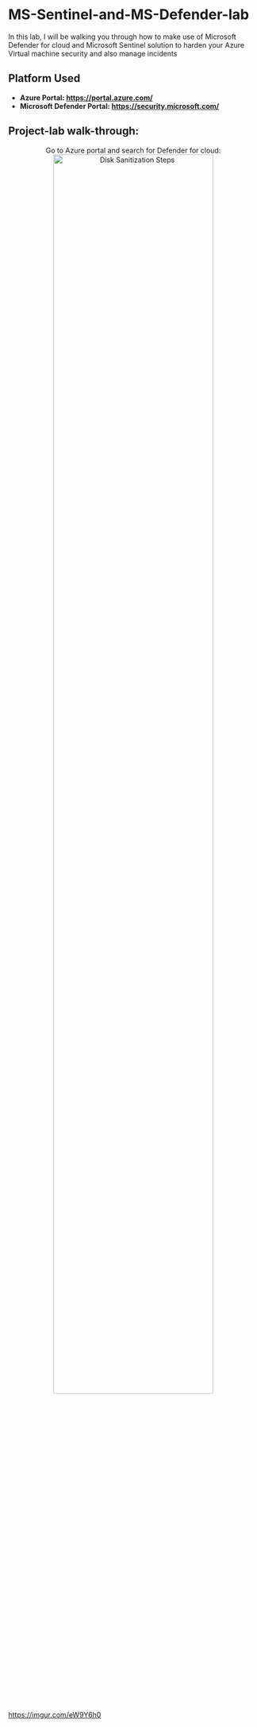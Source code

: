 # MS-Sentinel-and-MS-Defender-lab
In this lab, I will be walking you through how to make use of Microsoft Defender for cloud and Microsoft Sentinel solution to harden your Azure Virtual machine security and also manage incidents

<h2>Platform Used</h2>

- <b>Azure Portal: https://portal.azure.com/</b> 
- <b>Microsoft Defender Portal: https://security.microsoft.com/</b>

<h2>Project-lab walk-through:</h2>

<p align="center">
Go to Azure portal and search for Defender for cloud: <br/>

<img src="https://imgur.com/eW9Y6h0.png" height="80%" width="80%" alt="Disk Sanitization Steps"/>

  https://imgur.com/eW9Y6h0
<br />
